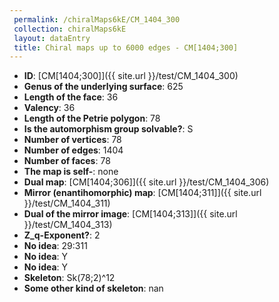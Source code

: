 ```yaml
--- 
 permalink: /chiralMaps6kE/CM_1404_300 
 collection: chiralMaps6kE
 layout: dataEntry
 title: Chiral maps up to 6000 edges - CM[1404;300]
---
```


- **ID**: [CM[1404;300]]({{ site.url }}/test/CM_1404_300)
- **Genus of the underlying surface**: 625
- **Length of the face**: 36
- **Valency**: 36
- **Length of the Petrie polygon**: 78
- **Is the automorphism group solvable?**: S
- **Number of vertices**: 78
- **Number of edges**: 1404
- **Number of faces**: 78
- **The map is self-**: none
- **Dual map**: [CM[1404;306]]({{ site.url }}/test/CM_1404_306)
- **Mirror (enantihomorphic) map**: [CM[1404;311]]({{ site.url }}/test/CM_1404_311)
- **Dual of the mirror image**: [CM[1404;313]]({{ site.url }}/test/CM_1404_313)
- **Z_q-Exponent?**: 2
- **No idea**:  29:311
- **No idea**: Y
- **No idea**: Y
- **Skeleton**: Sk(78;2)^12
- **Some other kind of skeleton**: nan
